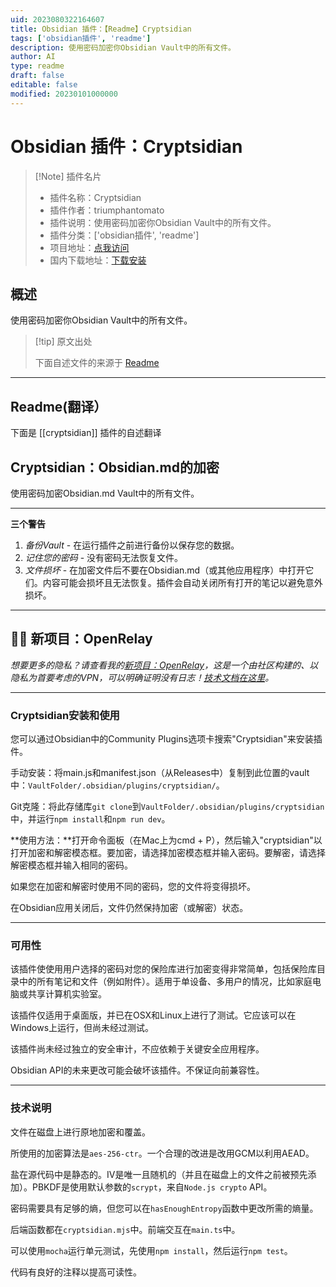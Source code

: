 ```yaml
---
uid: 2023080322164607
title: Obsidian 插件：【Readme】Cryptsidian
tags: ['obsidian插件', 'readme']
description: 使用密码加密你Obsidian Vault中的所有文件。
author: AI
type: readme
draft: false
editable: false
modified: 20230101000000
---
```


# Obsidian 插件：Cryptsidian

> [!Note] 插件名片
> - 插件名称：Cryptsidian
> - 插件作者：triumphantomato
> - 插件说明：使用密码加密你Obsidian Vault中的所有文件。
> - 插件分类：['obsidian插件', 'readme']
> - 项目地址：[点我访问](https://github.com/triumphantomato/cryptsidian)
> - 国内下载地址：[下载安装](https://pkmer.cn/products/plugin/pluginMarket/?cryptsidian)

## 概述

使用密码加密你Obsidian Vault中的所有文件。



> [!tip] 原文出处
> 
>下面自述文件的来源于 [Readme](https://ghproxy.net/https://raw.githubusercontent.com/triumphantomato/cryptsidian/main/README.md)
> 

---

## Readme(翻译）

下面是 [[cryptsidian]] 插件的自述翻译


## Cryptsidian：Obsidian.md的加密

使用密码加密Obsidian.md Vault中的所有文件。

---

**三个警告**
1. _备份Vault_ - 在运行插件之前进行备份以保存您的数据。
2. _记住您的密码_ - 没有密码无法恢复文件。
3. _文件损坏_ - 在加密文件后不要在Obsidian.md（或其他应用程序）中打开它们。内容可能会损坏且无法恢复。插件会自动关闭所有打开的笔记以避免意外损坏。

---

## 👋🏾 新项目：OpenRelay  

*想要更多的隐私？请查看我的[新项目：OpenRelay](https://openrelay.typedream.app/)，这是一个由社区构建的、以隐私为首要考虑的VPN，可以明确证明没有日志！[技术文档在这里](https://github.com/triumphantomato/openrelay)。*

---

### Cryptsidian安装和使用
您可以通过Obsidian中的Community Plugins选项卡搜索"Cryptsidian"来安装插件。

手动安装：将main.js和manifest.json（从Releases中）复制到此位置的vault中：`VaultFolder/.obsidian/plugins/cryptsidian/`。

Git克隆：将此存储库`git clone`到`VaultFolder/.obsidian/plugins/cryptsidian`中，并运行`npm install`和`npm run dev`。

**使用方法：**打开命令面板（在Mac上为cmd + P），然后输入"cryptsidian"以打开加密和解密模态框。要加密，请选择加密模态框并输入密码。要解密，请选择解密模态框并输入相同的密码。

如果您在加密和解密时使用不同的密码，您的文件将变得损坏。

在Obsidian应用关闭后，文件仍然保持加密（或解密）状态。

---

### 可用性
该插件使使用用户选择的密码对您的保险库进行加密变得非常简单，包括保险库目录中的所有笔记和文件（例如附件）。适用于单设备、多用户的情况，比如家庭电脑或共享计算机实验室。

该插件仅适用于桌面版，并已在OSX和Linux上进行了测试。它应该可以在Windows上运行，但尚未经过测试。

该插件尚未经过独立的安全审计，不应依赖于关键安全应用程序。

Obsidian API的未来更改可能会破坏该插件。不保证向前兼容性。

---

### 技术说明
文件在磁盘上进行原地加密和覆盖。

所使用的加密算法是`aes-256-ctr`。一个合理的改进是改用GCM以利用AEAD。

盐在源代码中是静态的。IV是唯一且随机的（并且在磁盘上的文件之前被预先添加）。PBKDF是使用默认参数的`scrypt`，来自`Node.js crypto` API。

密码需要具有足够的熵，但您可以在`hasEnoughEntropy`函数中更改所需的熵量。

后端函数都在`cryptsidian.mjs`中。前端交互在`main.ts`中。

可以使用`mocha`运行单元测试，先使用`npm install`，然后运行`npm test`。

代码有良好的注释以提高可读性。



